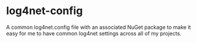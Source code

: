 log4net-config
==============

A common log4net.config file with an associated NuGet package to make it easy for me to have common log4net settings across all of my projects.
